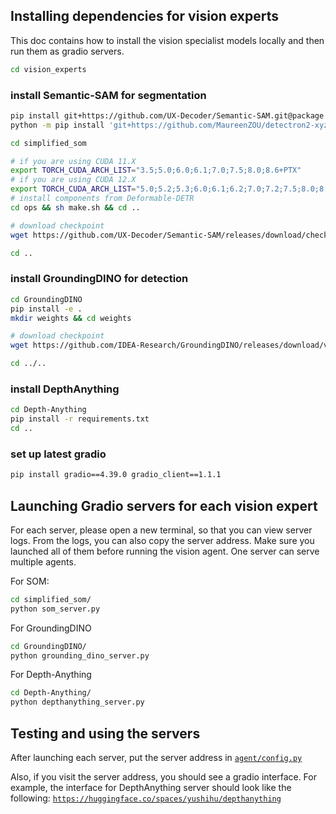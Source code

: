 ## Installing dependencies for vision experts

This doc contains how to install the vision specialist models locally and then run them as gradio servers.

```bash
cd vision_experts
```

### install Semantic-SAM for segmentation
```bash
pip install git+https://github.com/UX-Decoder/Semantic-SAM.git@package
python -m pip install 'git+https://github.com/MaureenZOU/detectron2-xyz.git'

cd simplified_som

# if you are using CUDA 11.X
export TORCH_CUDA_ARCH_LIST="3.5;5.0;6.0;6.1;7.0;7.5;8.0;8.6+PTX"
# if you are using CUDA 12.X
export TORCH_CUDA_ARCH_LIST="5.0;5.2;5.3;6.0;6.1;6.2;7.0;7.2;7.5;8.0;8.6;8.7;8.9;9.0+PTX"
# install components from Deformable-DETR
cd ops && sh make.sh && cd ..

# download checkpoint
wget https://github.com/UX-Decoder/Semantic-SAM/releases/download/checkpoint/swinl_only_sam_many2many.pth

cd ..
```

### install GroundingDINO for detection
```bash
cd GroundingDINO
pip install -e .
mkdir weights && cd weights

# download checkpoint
wget https://github.com/IDEA-Research/GroundingDINO/releases/download/v0.1.0-alpha/groundingdino_swint_ogc.pth

cd ../..
```

### install DepthAnything
```bash
cd Depth-Anything
pip install -r requirements.txt 
cd ..
```

### set up latest gradio

```bash
pip install gradio==4.39.0 gradio_client==1.1.1
```


## Launching Gradio servers for each vision expert

For each server, please open a new terminal, so that you can view server logs.
From the logs, you can also copy the server address.
Make sure you launched all of them before running the vision agent.
One server can serve multiple agents.

For SOM:
```bash
cd simplified_som/
python som_server.py 
```

For GroundingDINO
```bash
cd GroundingDINO/
python grounding_dino_server.py 
```

For Depth-Anything
```bash
cd Depth-Anything/
python depthanything_server.py 
```

## Testing and using the servers

After launching each server, put the server address in [`agent/config.py`](https://github.com/Yushi-Hu/VisualSketchpad/blob/main/agent/config.py)

Also, if you visit the server address, you should see a gradio interface. For example, the interface for DepthAnything server should look like the following:
[`https://huggingface.co/spaces/yushihu/depthanything`](https://huggingface.co/spaces/yushihu/depthanything)

